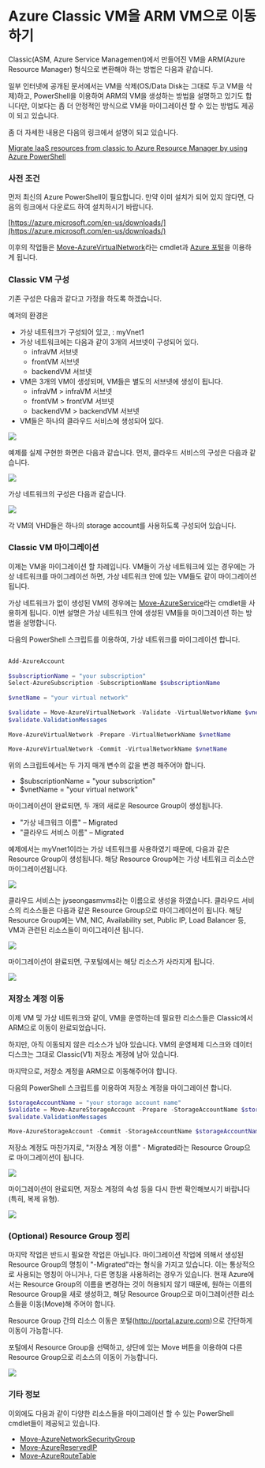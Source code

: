 # Azure Classic VM을 ARM VM으로 이동하기

Classic(ASM, Azure Service Management)에서 만들어진 VM을 ARM(Azure Resource Manager) 형식으로 변환해야 하는 방법은 다음과 같습니다.

일부 인터넷에 공개된 문서에서는 VM을 삭제(OS/Data Disk는 그대로 두고 VM을 삭제)하고, PowerShell을 이용하여 ARM의 VM을 생성하는 방법을 설명하고 있기도 합니다만, 이보다는 좀 더 안정적인 방식으로 VM을 마이그레이션 할 수 있는 방법도 제공이 되고 있습니다.

좀 더 자세한 내용은 다음의 링크에서 설명이 되고 있습니다.

[Migrate IaaS resources from classic to Azure Resource Manager by using Azure PowerShell](https://docs.microsoft.com/en-us/azure/virtual-machines/virtual-machines-windows-ps-migration-classic-resource-manager)

### 사전 조건

먼저 최신의 Azure PowerShell이 필요합니다. 만약 이미 설치가 되어 있지 않다면, 다음의 링크에서 다운로드 하여 설치하시기 바랍니다.

[https://azure.microsoft.com/en-us/downloads/](https://azure.microsoft.com/en-us/downloads/)

이후의 작업들은 [Move-AzureVirtualNetwork](https://docs.microsoft.com/en-us/powershell/servicemanagement/Azure.Service/v2.1.0/Move-AzureVirtualNetwork)라는 cmdlet과 [Azure 포털](http://portal.azure.com/)을 이용하게 됩니다.

### Classic VM 구성

기존 구성은 다음과 같다고 가정을 하도록 하겠습니다.

예저의 환경은
- 가상 네트워크가 구성되어 있고, : myVnet1
- 가상 네트워크에는 다음과 같이 3개의 서브넷이 구성되어 있다.
    - infraVM 서브넷
    - frontVM 서브넷
    - backendVM 서브넷
- VM은 3개의 VM이 생성되며, VM들은 별도의 서브넷에 생성이 됩니다.
    - infraVM > infraVM 서브넷
    - frontVM > frontVM 서브넷
    - backendVM > backendVM 서브넷
- VM들은 하나의 클라우드 서비스에 생성되어 있다.

![](https://jyseongfileshare.blob.core.windows.net/images/move-asm-vm-2-arm-01.png)

예제를 실제 구현한 화면은 다음과 같습니다. 먼저, 클라우드 서비스의 구성은 다음과 같습니다.

![](https://jyseongfileshare.blob.core.windows.net/images/move-asm-vm-2-arm-02.png)

가상 네트워크의 구성은 다음과 같습니다.

![](https://jyseongfileshare.blob.core.windows.net/images/move-asm-vm-2-arm-03.png)

각 VM의 VHD들은 하나의 storage account를 사용하도록 구성되어 있습니다.

### Classic VM 마이그레이션

이제는 VM을 마이그레이션 할 차례입니다. VM들이 가상 네트워크에 있는 경우에는 가상 네트워크를 마이그레이션 하면, 가상 네트워크 안에 있는 VM들도 같이 마이그레이션 됩니다.

가상 네트워크가 없이 생성된 VM의 경우에는 [Move-AzureService](https://docs.microsoft.com/en-us/powershell/servicemanagement/Azure.Service/v2.1.0/Move-AzureService)라는 cmdlet을 사용하게 됩니다. 이번 설명은 가상 네트워크 안에 생성된 VM들을 마이그레이션 하는 방법을 설명합니다.

다음의 PowerShell 스크립트를 이용하여, 가상 네트워크를 마이그레이션 합니다.

```PowerShell

Add-AzureAccount
 
$subscriptionName = "your subscription"
Select-AzureSubscription -SubscriptionName $subscriptionName
 
$vnetName = "your virtual network"
 
$validate = Move-AzureVirtualNetwork -Validate -VirtualNetworkName $vnetName
$validate.ValidationMessages
 
Move-AzureVirtualNetwork -Prepare -VirtualNetworkName $vnetName
 
Move-AzureVirtualNetwork -Commit -VirtualNetworkName $vnetName

```

위의 스크립트에서는 두 가지 매개 변수의 값을 변경 해주어야 합니다.

- $subscriptionName = "your subscription"
- $vnetName = "your virtual network"

마이그레이션이 완료되면, 두 개의 새로운 Resource Group이 생성됩니다.

- "가상 네크워크 이름" – Migrated
- "클라우드 서비스 이름" – Migrated

예제에서는 myVnet1이라는 가상 네트워크를 사용하였기 때문에, 다음과 같은 Resource Group이 생성됩니다.
해당 Resource Group에는 가상 네트워크 리소스만 마이그레이션됩니다.

![](https://jyseongfileshare.blob.core.windows.net/images/move-asm-vm-2-arm-04.png)

클라우드 서비스는 jyseongasmvms라는 이름으로 생성을 하였습니다. 클라우드 서비스의 리소스들은 다음과 같은 Resource Group으로 마이그레이션이 됩니다.
해당 Resource Group에는 VM, NIC, Availability set, Public IP, Load Balancer 등, VM과 관련된 리소스들이 마이그레이션 됩니다.

![](https://jyseongfileshare.blob.core.windows.net/images/move-asm-vm-2-arm-05.png)

마이그레이션이 완료되면, 구포털에서는 해당 리소스가 사라지게 됩니다.

![](https://jyseongfileshare.blob.core.windows.net/images/move-asm-vm-2-arm-06.png)

### 저장소 계정 이동

이제 VM 및 가상 네트워크와 같이, VM을 운영하는데 필요한 리소스들은 Classic에서 ARM으로 이동이 완료되었습니다.

하지만, 아직 이동되지 않은 리소스가 남아 있습니다. VM의 운영체제 디스크와 데이터 디스크는 그대로 Classic(V1) 저장소 계정에 남아 있습니다.

마지막으로, 저장소 계정을 ARM으로 이동해주어야 합니다.

다음의 PowerShell 스크립트를 이용하여 저장소 계정을 마이그레이션 합니다.

```PowerShell
$storageAccountName = "your storage account name"
$validate = Move-AzureStorageAccount -Prepare -StorageAccountName $storageAccountName
$validate.ValidationMessages

Move-AzureStorageAccount -Commit -StorageAccountName $storageAccountName 
```

저장소 계정도 마찬가지로, "저장소 계정 이름" - Migrated라는 Resource Group으로 마이그레이션이 됩니다.

![](https://jyseongfileshare.blob.core.windows.net/images/move-asm-vm-2-arm-07.png)

마이그레이션이 완료되면, 저장소 계정의 속성 등을 다시 한번 확인해보시기 바랍니다(특히, 복제 유형).

![](https://jyseongfileshare.blob.core.windows.net/images/move-asm-vm-2-arm-08.png)

### (Optional) Resource Group 정리

마지막 작업은 반드시 필요한 작업은 아닙니다. 마이그레이션 작업에 의해서 생성된 Resource Group의 명칭이 "-Migrated"라는 형식을 가지고 있습니다. 이는 통상적으로 사용되는 명칭이 아니거나, 다른 명칭을 사용하려는 경우가 있습니다. 현재 Azure에서는 Resource Group의 이름을 변경하는 것이 허용되지 않기 때문에, 원하는 이름의 Resource Group을 새로 생성하고, 해당 Resource Group으로 마이그레이션한 리소스들을 이동(Move)해 주어야 합니다.

Resource Group 간의 리소스 이동은 포털(http://portal.azure.com)으로 간단하게 이동이 가능합니다.

포털에서 Resource Group을 선택하고, 상단에 있는 Move 버튼을 이용하여 다른 Resource Group으로 리소스의 이동이 가능합니다.

![](https://jyseongfileshare.blob.core.windows.net/images/move-asm-vm-2-arm-09.png)

### 기타 정보

이외에도 다음과 같이 다양한 리소스들을 마이그레이션 할 수 있는 PowerShell cmdlet들이 제공되고 있습니다.

- [Move-AzureNetworkSecurityGroup](https://msdn.microsoft.com/library/mt786729.aspx)
- [Move-AzureReservedIP](https://msdn.microsoft.com/library/mt786752.aspx)
- [Move-AzureRouteTable](https://msdn.microsoft.com/library/mt786718.aspx)